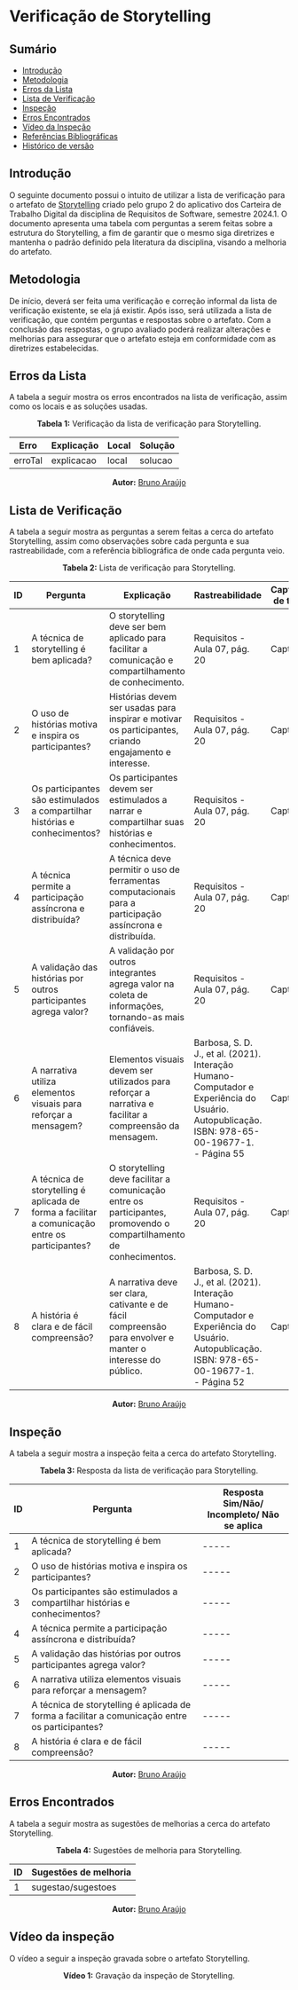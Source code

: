 # Verificação de Storytelling

## Sumário
* [Introdução](#Introdução)
* [Metodologia](#Metodologia)
* [Erros da Lista](#Erros-da-Lista)
* [Lista de Verificação](#Lista-de-Verificação)
* [Inspeção](#Inspeção)
* [Erros Encontrados](#Erros-Encontrados)
* [Vídeo da Inspeção](#Vídeo-da-Inspeção)
* [Referências Bibliográficas](#Referências-Bibliográficas)
* [Histórico de versão](#Histórico-de-versão)


## Introdução

O seguinte documento possui o intuito de utilizar a lista de verificação para o artefato de [Storytelling]() criado pelo grupo 2 do aplicativo dos Carteira de Trabalho Digital da disciplina de Requisitos de Software, semestre 2024.1. O documento apresenta uma tabela com perguntas a serem feitas sobre a estrutura do Storytelling, a fim de garantir que o mesmo siga diretrizes e mantenha o padrão definido pela literatura da disciplina, visando a melhoria do artefato.

## Metodologia

De início, deverá ser feita uma verificação e correção informal da lista de verificação existente, se ela já existir. Após isso, será utilizada a lista de verificação, que contém perguntas e respostas sobre o artefato. Com a conclusão das respostas, o grupo avaliado poderá realizar alterações e melhorias para assegurar que o artefato esteja em conformidade com as diretrizes estabelecidas.

## Erros da Lista

A tabela a seguir mostra os erros encontrados na lista de verificação, assim como os locais e as soluções usadas.

<center>

<b>Tabela 1:</b> Verificação da lista de verificação para Storytelling.

| Erro    | Explicação | Local | Solução |
| ------- | ---------- | ----- | ------- |
| erroTal | explicacao | local | solucao |

<b>Autor:</b> [Bruno Araújo](https://github.com/brunocva)

</center>

## Lista de Verificação

A tabela a seguir mostra as perguntas a serem feitas a cerca do artefato Storytelling, assim como observações sobre cada pergunta e sua rastreabilidade, com a referência bibliográfica de onde cada pergunta veio.

<center>

<b>Tabela 2:</b> Lista de verificação para Storytelling.

| ID  | Pergunta | Explicação | Rastreabilidade | Captura de tela |
| --- | -------- | ---------- | --------------- | --------------- |
| 1   | A técnica de storytelling é bem aplicada? | O storytelling deve ser bem aplicado para facilitar a comunicação e compartilhamento de conhecimento. | Requisitos - Aula 07, pág. 20 | Captura |
| 2   | O uso de histórias motiva e inspira os participantes? | Histórias devem ser usadas para inspirar e motivar os participantes, criando engajamento e interesse. | Requisitos - Aula 07, pág. 20 | Captura |
| 3   | Os participantes são estimulados a compartilhar histórias e conhecimentos? | Os participantes devem ser estimulados a narrar e compartilhar suas histórias e conhecimentos. | Requisitos - Aula 07, pág. 20 | Captura |
| 4   | A técnica permite a participação assíncrona e distribuída? | A técnica deve permitir o uso de ferramentas computacionais para a participação assíncrona e distribuída. | Requisitos - Aula 07, pág. 20 | Captura |
| 5   | A validação das histórias por outros participantes agrega valor? | A validação por outros integrantes agrega valor na coleta de informações, tornando-as mais confiáveis. | Requisitos - Aula 07, pág. 20 | Captura |
| 6   | A narrativa utiliza elementos visuais para reforçar a mensagem? | Elementos visuais devem ser utilizados para reforçar a narrativa e facilitar a compreensão da mensagem. | Barbosa, S. D. J., et al. (2021). Interação Humano-Computador e Experiência do Usuário. Autopublicação. ISBN: 978-65-00-19677-1. - Página 55 | Captura |
| 7   | A técnica de storytelling é aplicada de forma a facilitar a comunicação entre os participantes? | O storytelling deve facilitar a comunicação entre os participantes, promovendo o compartilhamento de conhecimentos. | Requisitos - Aula 07, pág. 20 | Captura |
| 8   | A história é clara e de fácil compreensão? | A narrativa deve ser clara, cativante e de fácil compreensão para envolver e manter o interesse do público. | Barbosa, S. D. J., et al. (2021). Interação Humano-Computador e Experiência do Usuário. Autopublicação. ISBN: 978-65-00-19677-1. - Página 52 | Captura |

**Autor:** [Bruno Araújo](https://github.com/brunocva)

</center>

## Inspeção

A tabela a seguir mostra a inspeção feita a cerca do artefato Storytelling.

<center>

<b>Tabela 3:</b> Resposta da lista de verificação para Storytelling.

| ID  | Pergunta | Resposta <br> Sim/Não/ Incompleto/ Não se aplica |
| --- | -------- | ------------------------------------------------ |
| 1   | A técnica de storytelling é bem aplicada? | ----- |
| 2   | O uso de histórias motiva e inspira os participantes? | ----- |
| 3   | Os participantes são estimulados a compartilhar histórias e conhecimentos? | ----- |
| 4   | A técnica permite a participação assíncrona e distribuída? | ----- |
| 5   | A validação das histórias por outros participantes agrega valor? | ----- |
| 6   | A narrativa utiliza elementos visuais para reforçar a mensagem? | ----- |
| 7   | A técnica de storytelling é aplicada de forma a facilitar a comunicação entre os participantes? | ----- |
| 8   | A história é clara e de fácil compreensão? | ----- |

**Autor:** [Bruno Araújo](https://github.com/brunocva)

</center>

## Erros Encontrados

A tabela a seguir mostra as sugestões de melhorias a cerca do artefato Storytelling.

<center>

<b>Tabela 4:</b> Sugestões de melhoria para Storytelling.

| ID |  Sugestões de melhoria | 
| -- | ---------------------- |
| 1  | sugestao/sugestoes     |

**Autor:** [Bruno Araújo](https://github.com/brunocva)

</center>

## Vídeo da inspeção

O vídeo a seguir a inspeção gravada sobre o artefato Storytelling.

<center>

<b>Vídeo 1:</b> Gravação da inspeção de Storytelling.

<iframe width="400" height="800" src="" title="Inspeção de Storytelling" frameborder="0" allow="accelerometer; autoplay; clipboard-write; encrypted-media; gyroscope; picture-in-picture; web-share" referrerpolicy="strict-origin-when-cross-origin" allowfullscreen></iframe>

É possível acessar o vídeo por meio deste [link]().

**Autor:** [Bruno Araújo](https://github.com/brunocva)

</center>

## Conclusão

## Referências Bibliográficas

1. https://aprender3.unb.br/pluginfile.php/2844991/mod_resource/content/2/Requisitos%20-%20Aula%2007.pdf. Acesso em: 27 ago. 2017.
   
2. **Interação Humano-Computador e Experiência do Usuário**
   - Barbosa, S. D. J., Silva, B. S. da, Silveira, M. S., Gasparini, I., Darin, T., & Barbosa, G. D. J. (2021). Interação Humano-Computador e Experiência do Usuário. Autopublicação. ISBN: 978-65-00-19677-1.

## Histórico de versão

| Versão | Alteração                           | Responsável     | Revisor         | Data       |
| ------ | ----------------------------------- | --------------- | --------------- | ---------- |
| 1.0    | Criação do artefato                 | Bruno Araújo    | nome            | nn/06/2024 |
